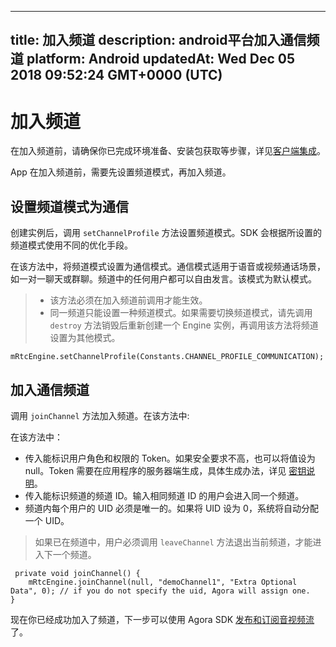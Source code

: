 
---
title: 加入频道
description: android平台加入通信频道
platform: Android
updatedAt: Wed Dec 05 2018 09:52:24 GMT+0000 (UTC)
---
# 加入频道
在加入频道前，请确保你已完成环境准备、安装包获取等步骤，详见[客户端集成](../../cn/Video/android_audio.md)。

App 在加入频道前，需要先设置频道模式，再加入频道。

## 设置频道模式为通信
创建实例后，调用 `setChannelProfile` 方法设置频道模式。SDK 会根据所设置的频道模式使用不同的优化手段。 

在该方法中，将频道模式设置为通信模式。通信模式适用于语音或视频通话场景，如一对一聊天或群聊。频道中的任何用户都可以自由发言。该模式为默认模式。

> - 该方法必须在加入频道前调用才能生效。
> - 同一频道只能设置一种频道模式。如果需要切换频道模式，请先调用 `destroy` 方法销毁后重新创建一个 Engine 实例，再调用该方法将频道设置为其他模式。

```
mRtcEngine.setChannelProfile(Constants.CHANNEL_PROFILE_COMMUNICATION);
```

## 加入通信频道
调用 `joinChannel` 方法加入频道。在该方法中:

在该方法中：

-   传入能标识用户角色和权限的 Token。如果安全要求不高，也可以将值设为 null。Token 需要在应用程序的服务器端生成，具体生成办法，详见 [密钥说明](../../cn/Video/token.md)。
-   传入能标识频道的频道 ID。输入相同频道 ID 的用户会进入同一个频道。
-   频道内每个用户的 UID 必须是唯一的。如果将 UID 设为 0，系统将自动分配一个 UID。

> 如果已在频道中，用户必须调用 `leaveChannel` 方法退出当前频道，才能进入下一个频道。

```
 private void joinChannel() {
    mRtcEngine.joinChannel(null, "demoChannel1", "Extra Optional Data", 0); // if you do not specify the uid, Agora will assign one.
}
```

现在你已经成功加入了频道，下一步可以使用 Agora SDK [发布和订阅音视频流](../../cn/Video/publish_android.md)了。
